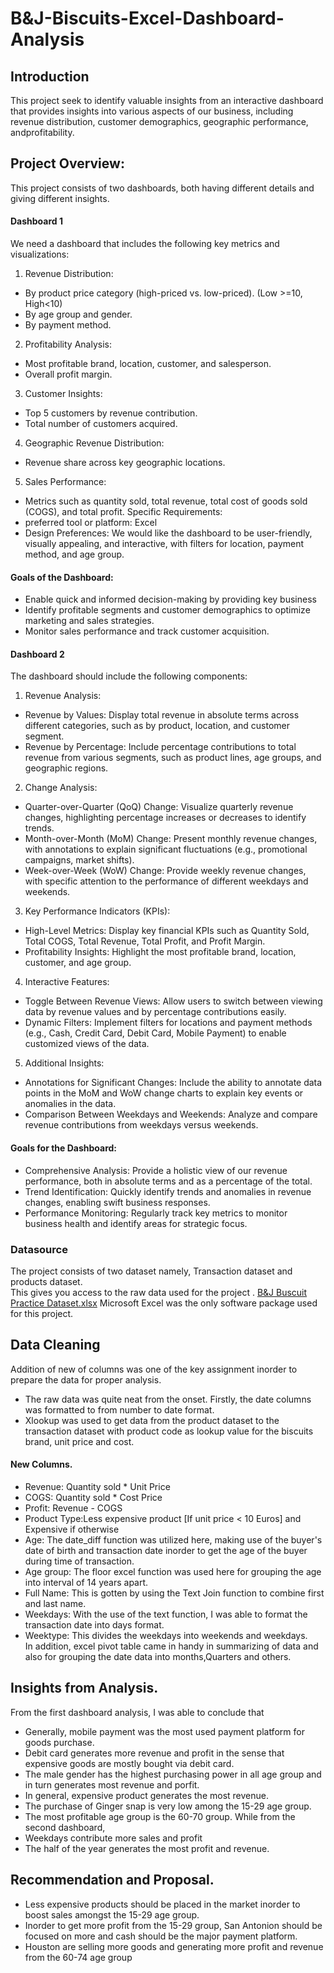 # B&J-Biscuits-Excel-Dashboard-Analysis
## Introduction 
This project seek to identify valuable insights from an interactive dashboard that provides insights into various aspects of our business, including revenue distribution, customer demographics, geographic performance, andprofitability. 

## Project Overview:
This project consists of two dashboards, both having different details and giving different insights.
#### Dashboard 1
We need a dashboard that includes the following key metrics and 
visualizations:
1. Revenue Distribution:
 - By product price category (high-priced vs. low-priced). (Low >=10, 
High<10)
 - By age group and gender.
 - By payment method.
2. Profitability Analysis:
 - Most profitable brand, location, customer, and salesperson.
 - Overall profit margin.
3. Customer Insights:
 - Top 5 customers by revenue contribution.
 - Total number of customers acquired.
4. Geographic Revenue Distribution:
 - Revenue share across key geographic locations.
5. Sales Performance:
 - Metrics such as quantity sold, total revenue, total cost of goods sold 
(COGS), and total profit.
Specific Requirements:
- preferred tool or platform: Excel
- Design Preferences: We would like the dashboard to be user-friendly, 
visually appealing, and interactive, with filters for location, payment 
method, and age group.
#### Goals of the Dashboard:
- Enable quick and informed decision-making by providing key business
- Identify profitable segments and customer demographics to optimize 
marketing and sales strategies.
- Monitor sales performance and track customer acquisition.

#### Dashboard 2
The dashboard should include the following components:
1. Revenue Analysis:
 - Revenue by Values: Display total revenue in absolute terms across 
different categories, such as by product, location, and customer segment.
 - Revenue by Percentage: Include percentage contributions to total 
revenue from various segments, such as product lines, age groups, and 
geographic regions.
2. Change Analysis:
 - Quarter-over-Quarter (QoQ) Change: Visualize quarterly revenue 
changes, highlighting percentage increases or decreases to identify 
trends.
 - Month-over-Month (MoM) Change: Present monthly revenue changes, 
with annotations to explain significant fluctuations (e.g., promotional 
campaigns, market shifts).
 - Week-over-Week (WoW) Change: Provide weekly revenue changes, 
with specific attention to the performance of different weekdays and 
weekends.
3. Key Performance Indicators (KPIs):
 - High-Level Metrics: Display key financial KPIs such as Quantity Sold, 
Total COGS, Total Revenue, Total Profit, and Profit Margin.
 - Profitability Insights: Highlight the most profitable brand, location, 
customer, and age group.
4. Interactive Features:
 - Toggle Between Revenue Views: Allow users to switch between 
viewing data by revenue values and by percentage contributions easily.
 - Dynamic Filters: Implement filters for locations and payment methods 
(e.g., Cash, Credit Card, Debit Card, Mobile Payment) to enable 
customized views of the data.
5. Additional Insights:
 - Annotations for Significant Changes: Include the ability to annotate 
data points in the MoM and WoW change charts to explain key events 
or anomalies in the data.
 - Comparison Between Weekdays and Weekends: Analyze and 
compare revenue contributions from weekdays versus weekends.
#### Goals for the Dashboard:
- Comprehensive Analysis: Provide a holistic view of our revenue 
performance, both in absolute terms and as a percentage of the total.
- Trend Identification: Quickly identify trends and anomalies in revenue 
changes, enabling swift business responses.
- Performance Monitoring: Regularly track key metrics to monitor business 
health and identify areas for strategic focus.
### Datasource 
The project consists of two dataset namely, Transaction dataset and products dataset. <br>
This gives you access to the raw data used for the project .  [B&J Buscuit Practice Dataset.xlsx](https://github.com/user-attachments/files/18069115/B.J.Buscuit.Practice.Dataset.xlsx)
Microsoft Excel was the only software package used for this project.
## Data Cleaning
Addition of new of columns was one of the key assignment inorder to prepare the data for proper analysis.
- The raw data was quite neat from the onset. Firstly, the date columns was formatted to from number to date format.
- Xlookup was used to get data from the product dataset to the transaction dataset with product code as lookup value for the biscuits brand, unit price and cost.
#### New Columns.
- Revenue: Quantity sold * Unit Price
- COGS: Quantity sold * Cost Price
- Profit: Revenue - COGS
- Product Type:Less expensive product [If unit price < 10 Euros] and Expensive if otherwise
- Age: The date_diff function was utilized here, making use of the buyer's date of birth and transaction date inorder to get the age of the buyer during time of transaction.
- Age group: The floor excel function was used here for grouping the age into interval of 14 years apart.
- Full Name: This is gotten by using the Text Join function to combine first and last name.
- Weekdays: With the use of the text function, I was able to format the transaction date into days format.
- Weektype: This divides the weekdays into weekends and weekdays. <br>
In addition, excel pivot table came in handy in summarizing of data and also for grouping the date data into months,Quarters and others.

## Insights from Analysis.
From the first dashboard analysis, I was able to conclude that
- Generally, mobile payment was the most used payment platform for goods purchase.
- Debit card generates more revenue and profit in the sense that expensive goods are mostly bought via debit card.
- The male gender has the highest purchasing power in all age group and in turn generates most revenue and porfit.
- In general, expensive product generates the most revenue.
- The purchase of Ginger snap is very low among the 15-29 age group.
- The most profitable age group is the 60-70 group.
While from the second dashboard,
- Weekdays contribute more sales and profit
- The half of the year generates the most profit and revenue.

## Recommendation and Proposal.
- Less expensive products should be placed in the market inorder to boost sales amongst the 15-29 age group.
- Inorder to get more profit from the 15-29 group, San Antonion should be focused on more and cash should be the major payment platform.
- Houston are selling more goods and generating more profit and revenue from the 60-74 age group

